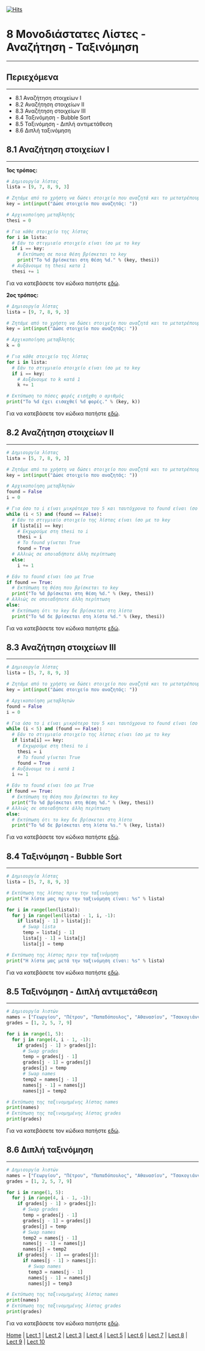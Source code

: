 [![Hits](https://hits.seeyoufarm.com/api/count/incr/badge.svg?url=https%3A%2F%2Fgithub.com%2FEffie375%2FTPTE_PLR&count_bg=%2379C83D&title_bg=%23555555&icon=&icon_color=%23E7E7E7&title=hits&edge_flat=false)](https://hits.seeyoufarm.com)

# 8 Μονοδιάστατες Λίστες - Αναζήτηση - Ταξινόμηση

---

## Περιεχόμενα

---

- 8.1 Αναζήτηση στοιχείων I
- 8.2 Αναζήτηση στοιχείων II
- 8.3 Αναζήτηση στοιχείων III
- 8.4 Ταξινόμηση - Bubble Sort
- 8.5 Ταξινόμηση - Διπλή αντιμετάθεση
- 8.6 Διπλή ταξινόμηση

## 8.1 Αναζήτηση στοιχείων I

---

**1ος τρόπος:**

```python
# Δημιουργία λίστας
lista = [9, 7, 8, 9, 3]

# Ζητάμε από το χρήστη να δώσει στοιχείο που αναζητά και το μετατρέπουμε σε ακέραιο
key = int(input("Δώσε στοιχείο που αναζητάς: "))

# Αρχικοποίηση μεταβλητής
thesi = 0

# Για κάθε στοιχείο της λίστας
for i in lista:
  # Εάν το στιγμιαίο στοιχείο είναι ίσο με το key
  if i == key:
    # Εκτύπωση σε ποια θέση βρίσκεται το key
    print("Το %d βρίσκεται στη θέση %d." % (key, thesi))
  # Αυξάνουμε τη thesi κατα 1
  thesi += 1
```

Για να κατεβάσετε τον κώδικα πατήστε [εδώ](source/lecture_08/lecture_08_example_1a.py).

**2ος τρόπος:**

```python
# Δημιουργία λίστας
lista = [9, 7, 8, 9, 3]

# Ζητάμε από το χρήστη να δώσει στοιχείο που αναζητά και το μετατρέπουμε σε ακέραιο
key = int(input("Δώσε στοιχείο που αναζητάς: "))

# Αρχικοποίηση μεταβλητής
k = 0

# Για κάθε στοιχείο της λίστας
for i in lista:
  # Εάν το στιγμιαίο στοιχείο είναι ίσο με το key
  if i == key:
    # Αυξάνουμε το k κατά 1
    k += 1

# Εκτύπωση το πόσες φορές εισήχθη ο αριθμός
print("Το %d έχει εισαχθεί %d φορές." % (key, k))
```

Για να κατεβάσετε τον κώδικα πατήστε [εδώ](source/lecture_08/lecture_08_example_1b.py).

## 8.2 Αναζήτηση στοιχείων II

---

```python
# Δημιουργία λίστας
lista = [5, 7, 8, 9, 3]

# Ζητάμε από το χρήστη να δώσει στοιχείο που αναζητά και το μετατρέπουμε σε ακέραιο
key = int(input("Δώσε στοιχείο που αναζητάς: "))

# Αρχικοποίηση μεταβλητών
found = False
i = 0

# Για όσο το i είναι μικρότερο του 5 και ταυτόχρονα το found είναι ίσο με False
while (i < 5) and (found == False):
  # Εάν το στιγμιαίο στοιχείο της λίστας είναι ίσο με το key
  if lista[i] == key:
    # Εκχωρούμε στη thesi το i
    thesi = i
    # Το found γίνεται True
    found = True
  # Αλλιώς σε οποιαδήποτε άλλη περίπτωση
  else:
    i += 1

# Εάν το found είναι ίσο με True
if found == True:
  # Εκτύπωση τη θέση που βρίσκεται το key
  print("Το %d βρίσκεται στη θέση %d." % (key, thesi))
# Αλλιώς σε οποιαδήποτε άλλη περίπτωση
else:
  # Εκτύπωση ότι το key δε βρίσκεται στη λίστα
  print("Το %d δε βρίσκεται στη λίστα %d." % (key, thesi))
```

Για να κατεβάσετε τον κώδικα πατήστε [εδώ](source/lecture_08/lecture_08_example_2.py).

## 8.3 Αναζήτηση στοιχείων III

---

```python
# Δημιουργία λίστας
lista = [5, 7, 8, 9, 3]

# Ζητάμε από το χρήστη να δώσει στοιχείο που αναζητά και το μετατρέπουμε σε ακέραιο
key = int(input("Δώσε στοιχείο που αναζητάς: "))

# Αρχικοποίηση μεταβλητών
found = False
i = 0

# Για όσο το i είναι μικρότερο του 5 και ταυτόχρονα το found είναι ίσο με False
while (i < 5) and (found == False):
  # Εάν το στιγμιαίο στοιχείο της λίστας είναι ίσο με το key
  if lista[i] == key:
    # Εκχωρούμε στη thesi το i
    thesi = i
    # Το found γίνεται True
    found = True
  # Αυξάνουμε το i κατά 1
  i += 1

# Εάν το found είναι ίσο με True
if found == True:
  # Εκτύπωση τη θέση που βρίσκεται το key
  print("Το %d βρίσκεται στη θέση %d." % (key, thesi))
# Αλλιώς σε οποιαδήποτε άλλη περίπτωση
else:
  # Εκτύπωση ότι το key δε βρίσκεται στη λίστα
  print("Το %d δε βρίσκεται στη λίστα %s." % (key, lista))
```

Για να κατεβάσετε τον κώδικα πατήστε [εδώ](source/lecture_08/lecture_08_example_3.py).

## 8.4 Ταξινόμηση - Bubble Sort

---

```python
# Δημιουργία λίστας
lista = [5, 7, 8, 9, 3]

# Εκτύπωση της λίστας πριν την ταξινόμηση
print("Η λίστα μας πριν την ταξινόμηση είναι: %s" % lista)

for i in range(len(lista)):
  for j in range(len(lista) - 1, i, -1):
    if lista[j - 1] > lista[j]:
      # Swap lista
      temp = lista[j - 1]
      lista[j - 1] = lista[j]
      lista[j] = temp

# Εκτύπωση της λίστας πριν την ταξινόμηση
print("Η λίστα μας μετά την ταξινόμηση είναι: %s" % lista)
```

Για να κατεβάσετε τον κώδικα πατήστε [εδώ](source/lecture_08/lecture_08_example_4.py).

## 8.5 Ταξινόμηση - Διπλή αντιμετάθεση

---

```python
# Δημιουργία λιστών
names = ["Γεωργίου", "Πέτρου", "Παπαδόπουλος", "Αθανασίου", "Τσακογιάννης"]
grades = [1, 2, 5, 7, 9]

for i in range(1, 5):
  for j in range(4, i - 1, -1):
    if grades[j - 1] > grades[j]:
      # Swap grades
      temp = grades[j - 1]
      grades[j - 1] = grades[j]
      grades[j] = temp
      # Swap names
      temp2 = names[j - 1]
      names[j - 1] = names[j]
      names[j] = temp2

# Εκτύπωση της ταξινομημένης λίστας names
print(names)
# Εκτύπωση της ταξινομημένης λίστας grades
print(grades)
```

Για να κατεβάσετε τον κώδικα πατήστε [εδώ](source/lecture_08/lecture_08_example_5.py).

## 8.6 Διπλή ταξινόμηση

---

```python
# Δημιουργία λιστών
names = ["Γεωργίου", "Πέτρου", "Παπαδόπουλος", "Αθανασίου", "Τσακογιάννης"]
grades = [1, 2, 5, 7, 9]

for i in range(1, 5):
  for j in range(4, i - 1, -1):
    if grades[j - 1] > grades[j]:
      # Swap grades
      temp = grades[j - 1]
      grades[j - 1] = grades[j]
      grades[j] = temp
      # Swap names
      temp2 = names[j - 1]
      names[j - 1] = names[j]
      names[j] = temp2
    if grades[j - 1] == grades[j]:
      if names[j - 1] > names[j]:
        # Swap names
        temp3 = names[j - 1]
        names[j - 1] = names[j]
        names[j] = temp3

# Εκτύπωση της ταξινομημένης λίστας names
print(names)
# Εκτύπωση της ταξινομημένης λίστας grades
print(grades)
```

Για να κατεβάσετε τον κώδικα πατήστε [εδώ](source/lecture_08/lecture_08_example_6.py).

[Home](../README.md) | [Lect 1](lecture_01.md) | [Lect 2](lecture_02.md) | [Lect 3](lecture_03.md) | [Lect 4](lecture_04.md) | [Lect 5](lecture_05.md) | [Lect 6](lecture_06.md) | [Lect 7](lecture_07.md) | [Lect 8](lecture_08.md) | [Lect 9](lecture_09.md) | [Lect 10](lecture_10.md)
